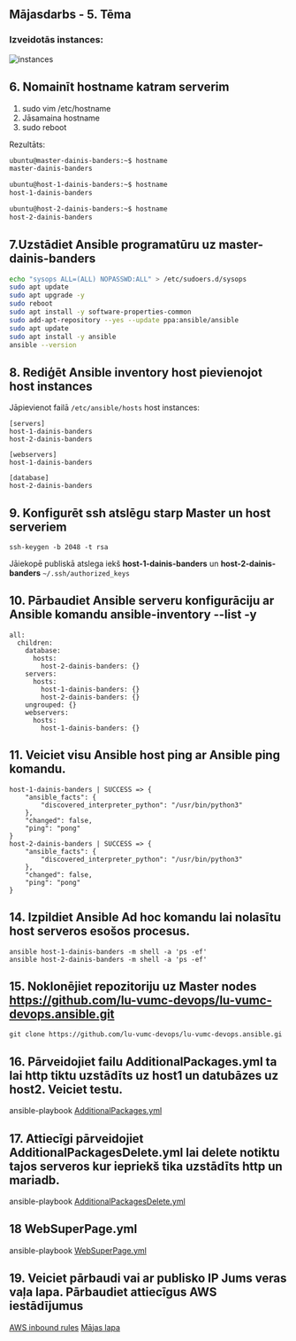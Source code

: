 ## Mājasdarbs - 5. Tēma

### Izveidotās instances:
![instances](images/instances.jpg)

## 6. Nomainīt **hostname** katram serverim
1. sudo vim /etc/hostname
2. Jāsamaina hostname 
3. sudo reboot

Rezultāts:
```sh
ubuntu@master-dainis-banders:~$ hostname
master-dainis-banders
```
```sh
ubuntu@host-1-dainis-banders:~$ hostname
host-1-dainis-banders
```
```sh
ubuntu@host-2-dainis-banders:~$ hostname
host-2-dainis-banders
```

## 7.Uzstādiet **Ansible** programatūru uz master-dainis-banders
```sh
echo "sysops ALL=(ALL) NOPASSWD:ALL" > /etc/sudoers.d/sysops
sudo apt update
sudo apt upgrade -y
sudo reboot
sudo apt install -y software-properties-common
sudo add-apt-repository --yes --update ppa:ansible/ansible
sudo apt update
sudo apt install -y ansible
ansible --version
```

## 8. Rediģēt **Ansible inventory** host pievienojot host instances
Jāpievienot failā `/etc/ansible/hosts` host instances:
```
[servers]
host-1-dainis-banders
host-2-dainis-banders

[webservers]
host-1-dainis-banders

[database]
host-2-dainis-banders
```
## 9. Konfigurēt ssh atslēgu starp Master un host serveriem
```ssh
ssh-keygen -b 2048 -t rsa
```
Jāiekopē publiskā atslega iekš **host-1-dainis-banders** un **host-2-dainis-banders** `~/.ssh/authorized_keys`

## 10. Pārbaudiet Ansible serveru konfigurāciju ar Ansible komandu **ansible-inventory --list -y**
```
all:
  children:
    database:
      hosts:
        host-2-dainis-banders: {}
    servers:
      hosts:
        host-1-dainis-banders: {}
        host-2-dainis-banders: {}
    ungrouped: {}
    webservers:
      hosts:
        host-1-dainis-banders: {}
```
## 11. Veiciet visu Ansible host ping ar Ansible ping komandu.
```ssh
host-1-dainis-banders | SUCCESS => {
    "ansible_facts": {
        "discovered_interpreter_python": "/usr/bin/python3"
    },
    "changed": false,
    "ping": "pong"
}
host-2-dainis-banders | SUCCESS => {
    "ansible_facts": {
        "discovered_interpreter_python": "/usr/bin/python3"
    },
    "changed": false,
    "ping": "pong"
}
```
## 14. Izpildiet Ansible Ad hoc komandu lai nolasītu host serveros esošos procesus.
```ssh
ansible host-1-dainis-banders -m shell -a 'ps -ef'
ansible host-2-dainis-banders -m shell -a 'ps -ef'
```

## 15. Noklonējiet repozitoriju uz Master nodes https://github.com/lu-vumc-devops/lu-vumc-devops.ansible.git
```ssh
git clone https://github.com/lu-vumc-devops/lu-vumc-devops.ansible.gi
```

## 16. Pārveidojiet failu **AdditionalPackages.yml** ta lai http tiktu uzstādīts uz host1 un datubāzes uz host2. Veiciet testu.
ansible-playbook [AdditionalPackages.yml](AdditionalPackages.yml)

## 17. Attiecīgi pārveidojiet **AdditionalPackagesDelete.yml** lai delete notiktu tajos serveros kur iepriekš tika uzstādīts http un mariadb.

ansible-playbook [AdditionalPackagesDelete.yml](AdditionalPackagesDelete.yml)

## 18 WebSuperPage.yml
ansible-playbook [WebSuperPage.yml](WebSuperPage.yml)

## 19. Veiciet pārbaudi vai ar publisko IP Jums veras vaļa lapa. Pārbaudiet attiecīgus AWS iestādījumus
[AWS inbound rules](images/inbound_rules.png)
[Mājas lapa](images/index.html.png)
